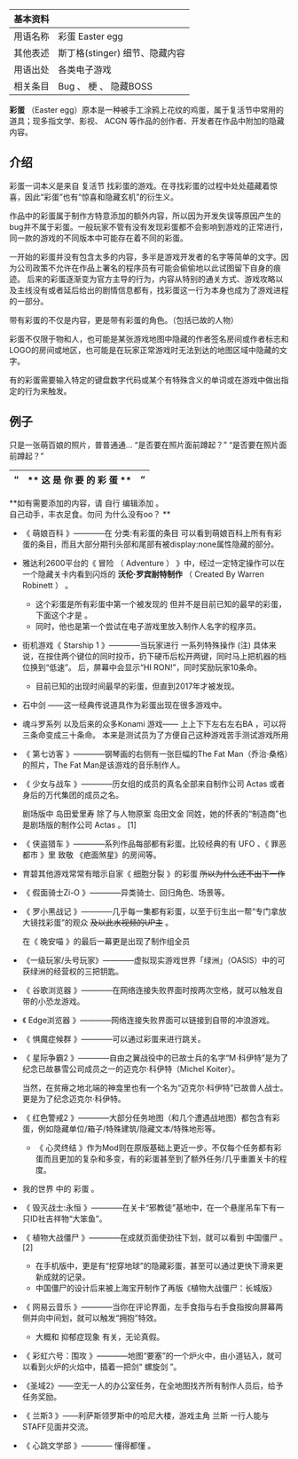 |  **基本资料**  ||
|---|---|
|用语名称  |  彩蛋  Easter egg   |
|其他表述  |  斯丁格(stinger)  细节、隐藏内容   |
|用语出处  |  各类电子游戏   |
|相关条目  |  Bug  、  梗  、  隐藏BOSS   |
  
**彩蛋** （Easter egg）原本是一种被手工涂鸦上花纹的鸡蛋，属于复活节中常用的道具；现多指文学、影视、  ACGN
等作品的创作者、开发者在作品中附加的隐藏内容。

##  介绍

彩蛋一词本义是来自  复活节  找彩蛋的游戏。在寻找彩蛋的过程中处处蕴藏着惊喜，因此“彩蛋”也有“惊喜和隐藏玄机”的衍生义。

作品中的彩蛋属于制作方特意添加的额外内容，所以因为开发失误等原因产生的bug并不属于彩蛋。一般玩家不管有没有发现彩蛋都不会影响到游戏的正常进行，同一款的游戏的不同版本中可能存在着不同的彩蛋。

一开始的彩蛋并没有包含太多的内容，多半是游戏开发者的名字等简单的文字。因为公司政策不允许在作品上署名的程序员有可能会偷偷地以此试图留下自身的痕迹。
后来的彩蛋逐渐变为官方主导的行为，内容从特别的通关方式、游戏攻略以及主线没有或者延后给出的剧情信息都有，找彩蛋这一行为本身也成为了游戏进程的一部分。

带有彩蛋的不仅是内容，更是带有彩蛋的角色。（包括已故的人物）

彩蛋不仅限于物和人，也可能是某张游戏地图中隐藏的作者签名房间或作者标志和LOGO的房间或地区，也可能是在玩家正常游戏时无法到达的地图区域中隐藏的文字。

有的彩蛋需要输入特定的键盘数字代码或某个有特殊含义的单词或在游戏中做出指定的行为来触发。

##  例子

只是一张萌百娘的照片，普普通通...  “是否要在照片面前蹲起？”  “是否要在照片面前蹲起？”

|  “  |  ** 这  是  你  要  的  彩  蛋  ** |  ”   
---|---|---  
  
**如有需要添加的内容，请 自行  编辑添加  。  
自己动手，丰衣足食。勿问  为什么没有oo？  **

  * 《  萌娘百科  》————在  分类:有彩蛋的条目  可以看到萌娘百科上所有有彩蛋的条目，而且大部分期刊头部和尾部有被display:none属性隐藏的部分。 
  * 雅达利2600平台的《  冒险  （  Adventure  ）  》中，经过一定特定操作可以在一个隐藏关卡内看到闪烁的  **沃伦·罗宾耐特制作** （  Created By Warren Robinett  ）  。 
    * 这个彩蛋是所有彩蛋中第一个被发现的  但并不是目前已知的最早的彩蛋，下面这个才是  。 
    * 同时，他也是第一个尝试在电子游戏里放入制作人名字的程序员。 
  * 街机游戏《  Starship 1  》————当玩家进行  一系列特殊操作  (注)  具体来说，在按住两个键位的同时投币，扔下硬币后松开两键，同时马上把机器的档位换到“低速”。  后，屏幕中会显示“HI RON!”，同时奖励玩家10条命。 
    * 目前已知的出现时间最早的彩蛋，但直到2017年才被发现。 
  * 石中剑  ——这一经典传说道具作为彩蛋出现在很多游戏中。 
  * 魂斗罗系列  以及后来的众多Konami 游戏——  上上下下左右左右BA  ，可以将三条命变成三十条命。  本来是测试员为了方便自己这种游戏苦手测试游戏所用 
  * 《  第七访客  》————钢琴画的右侧有一张巨幅的The Fat Man（乔治·桑格）的照片，The Fat Man是该游戏的音乐制作人。 
  * 《  少女与战车  》————历女组的成员的真名全部来自制作公司  Actas  或者身后的万代集团的成员之名。 

     剧场版中  岛田爱里寿  除了与人物原案  岛田文金  同姓，她的怀表的“制造商”也是剧场版的制作公司  Actas  。  [1] 

  * 《  侠盗猎车  》————系列作品每部都有彩蛋。比较经典的有  UFO  、《  罪恶都市  》里  致敬  《疤面煞星》的房间等。 
  * 育碧其他游戏常常有暗示自家《  细胞分裂  》的彩蛋 ~~所以为什么还不出下一作~~
  * 《  假面骑士Zi-O  》————异类骑士、回归角色、场景等。 
  * 《  罗小黑战记  》————几乎每一集都有彩蛋，以至于衍生出一帮“专门拿放大镜找彩蛋”的观众 ~~及以此水视频的UP主~~ 。 

     在《  晚安喵  》的最后一幕更是出现了制作组全员 

  * 《一级玩家/头号玩家》————虚拟现实游戏世界「绿洲」（OASIS）中的可获绿洲的经营权的三把钥匙。 
  * 《  谷歌浏览器  》————在网络连接失败界面时按两次空格，就可以触发自带的小恐龙游戏。 
  * 《  Edge浏览器  》————网络连接失败界面可以链接到自带的冲浪游戏。 
  * 《  惧魔症候群  》————可以通过彩蛋来进行跳关。 
  * 《  星际争霸2  》————自由之翼战役中的已故士兵的名字“M·科伊特”是为了纪念已故暴雪公司成员之一的迈克尔·科伊特（Michel Koiter）。 

     当然，在贫瘠之地北端的神龛里也有一个名为“迈克尔·科伊特”已故兽人战士。更是为了纪念迈克尔·科伊特。 

  * 《  红色警戒2  》————大部分任务地图（和几个遭遇战地图）都包含有彩蛋，例如隐藏单位/箱子/特殊建筑/隐藏文本/特殊地形等。 
    * 《  心灵终结  》作为Mod则在原版基础上更近一步。不仅每个任务都有彩蛋而且更加的复杂和多变，有的彩蛋甚至到了额外任务/几乎重置关卡的程度。 
  * 我的世界  中的  彩蛋  。 
  * 《  毁灭战士:永恒  》————在关卡“邪教徒”基地中，在一个悬崖吊车下有一只ID社吉祥物“大笨鱼”。 
  * 《  植物大战僵尸  》————在成就页面使劲往下划，就可以看到  中国僵尸  。  [2] 
    * 在手机版中，更是有“挖穿地球”的隐藏彩蛋，甚至可以通过更快下滑来更新成就的记录。 
    * 中国僵尸的设计后来被上海宝开制作了再版《植物大战僵尸：长城版》 
  * 《  网易云音乐  》————当你在评论界面，左手食指与右手食指按向屏幕两侧并向中间划，就可以触发“拥抱”特效。 
    * 大概和  抑郁症现象  有关，无论真假。 
  * 《  彩虹六号：围攻  》————地图“要塞”的一个炉火中，由小道钻入，就可以看到火炉的火焰中，插着一把剑“  螺旋剑  ”。 
  * 《圣域2》——空无一人的办公室任务，在全地图找齐所有制作人员后，给予任务奖励。 
  * 《  兰斯3  》——利萨斯领罗斯中的哈尼大楼，游戏主角  兰斯  一行人能与STAFF见面并交流。 
  * 《  心跳文学部  》————  懂得都懂  。 